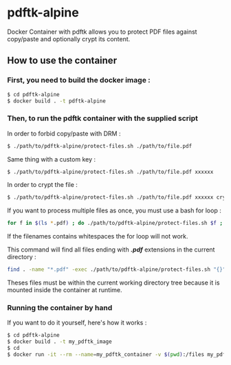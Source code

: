 # pdftk-alpine
Docker Container with pdftk allows you to protect PDF files against copy/paste and optionally crypt its content.

## How to use the container

### First, you need to build the docker image :

```bash
$ cd pdftk-alpine
$ docker build . -t pdftk-alpine
```

### Then, to run the pdftk container with the supplied script

In order to forbid copy/paste with DRM :

```bash
$ ./path/to/pdftk-alpine/protect-files.sh ./path/to/file.pdf
```

Same thing with a custom key :

```bash
$ ./path/to/pdftk-alpine/protect-files.sh ./path/to/file.pdf xxxxxx
```

In order to crypt the file :

```bash
$ ./path/to/pdftk-alpine/protect-files.sh ./path/to/file.pdf xxxxxx crypt-key
```

If you want to process multiple files as once, you must use a bash for loop :

```bash
for f in $(ls *.pdf) ; do ./path/to/pdftk-alpine/protect-files.sh $f ; done
```

If the filenames contains whitespaces the for loop will not work.

This command will find all files ending with ***.pdf*** extensions in the current directory :

```bash
find . -name "*.pdf" -exec ./path/to/pdftk-alpine/protect-files.sh "{}" \;
```

Theses files must be within the current working directory tree because it is mounted inside the container at runtime.


### Running the container by hand

If you want to do it yourself, here's how it works :

```bash
$ cd pdftk-alpine
$ docker build . -t my_pdftk_image
$ cd
$ docker run -it --rm --name=my_pdftk_container -v $(pwd):/files my_pdftk_image ./path/to/file.pdf
```


